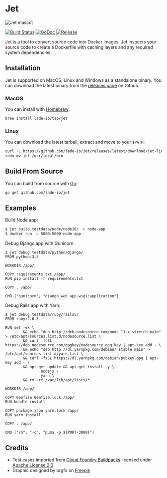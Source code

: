 # Jet

![Jet mascot](https://static.lade.io/jet-mascot.png)

[![Build Status](https://img.shields.io/travis/com/lade-io/jet.svg)](https://travis-ci.com/lade-io/jet)
[![GoDoc](https://img.shields.io/badge/godoc-reference-5272B4.svg)](https://godoc.org/github.com/lade-io/jet/pack)
[![Release](https://img.shields.io/github/release/lade-io/jet.svg)](https://github.com/lade-io/jet/releases/latest)

Jet is a tool to convert source code into Docker images. Jet inspects your source code to
create a Dockerfile with caching layers and any required system dependencies.

## Installation

Jet is supported on MacOS, Linux and Windows as a standalone binary.
You can download the latest binary from the [releases page](https://github.com/lade-io/jet/releases) on Github.

### MacOS

You can install with [Homebrew](https://brew.sh):

```sh
brew install lade-io/tap/jet
```

### Linux

You can download the latest tarball, extract and move to your `$PATH`:

```sh
curl -L https://github.com/lade-io/jet/releases/latest/download/jet-linux-amd64.tar.gz | tar xz
sudo mv jet /usr/local/bin
```

## Build From Source

You can build from source with [Go](https://golang.org):

```sh
go get github.com/lade-io/jet
```

## Examples

Build Node app:

```sh
$ jet build testdata/node/node10/ -n node-app
$ docker run -p 5000:5000 node-app
```

Debug Django app with Gunicorn:

```console
$ jet debug testdata/python/django/
FROM python:3.5

WORKDIR /app/

COPY requirements.txt /app/
RUN pip install -r requirements.txt

COPY . /app/

CMD ["gunicorn", "django_web_app.wsgi:application"]
```

Debug Rails app with Yarn:

```console
$ jet debug testdata/ruby/rails5/
FROM ruby:2.6.5

RUN set -ex \
        && echo "deb http://deb.nodesource.com/node_11.x stretch main" > /etc/apt/sources.list.d/nodesource.list \
        && curl -fsSL https://deb.nodesource.com/gpgkey/nodesource.gpg.key | apt-key add - \
        && echo "deb http://dl.yarnpkg.com/debian/ stable main" > /etc/apt/sources.list.d/yarn.list \
        && curl -fsSL https://dl.yarnpkg.com/debian/pubkey.gpg | apt-key add - \
        && apt-get update && apt-get install -y \
                nodejs \
                yarn \
        && rm -rf /var/lib/apt/lists/*

WORKDIR /app/

COPY Gemfile Gemfile.lock /app/
RUN bundle install

COPY package.json yarn.lock /app/
RUN yarn install

COPY . /app/

CMD ["sh", "-c", "puma -p ${PORT-3000}"]
```

## Credits

* Test cases imported from [Cloud Foundry Buildpacks](https://github.com/cloudfoundry-community/cf-docs-contrib/wiki/Buildpacks)
licensed under [Apache License 2.0](https://www.apache.org/licenses/LICENSE-2.0)
* Graphic designed by brgfx on [Freepik](http://www.freepik.com)
